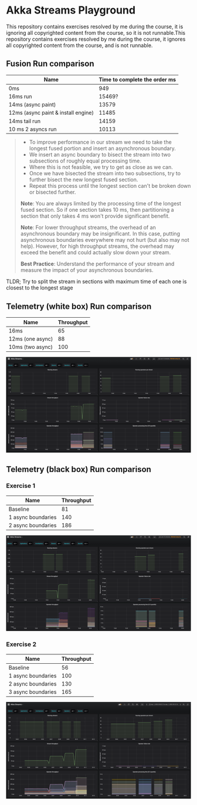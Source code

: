 # Akka Streams Playground

This repository contains exercises resolved by me during the course, it is ignoring all copyrighted content from the course, so it is not runnable.This repository contains exercises resolved by me during the course, it ignores all copyrighted content from the course, and is not runnable.

## Fusion Run comparison

| Name                                | Time to complete the order ms |
|-------------------------------------|-------------------------------|
| 0ms                                 | 949                           |
| 16ms run                            | 15469?                        |
| 14ms (async paint)                  | 13579                         |
| 12ms (async paint & install engine) | 11485                         |
| 14ms tail run                       | 14159                         |
| 10 ms 2 asyncs run                  | 10113                         |

> - To improve performance in our stream we need to take the longest fused portion and insert an asynchronous boundary.
> - We insert an async boundary to bisect the stream into two subsections of roughly equal processing time.
> - Where this is not feasible, we try to get as close as we can.
> - Once we have bisected the stream into two subsections, try to further bisect the new longest fused section.
> - Repeat this process until the longest section can't be broken down or bisected further.
>
> **Note**:  You are always limited by the processing time of the longest fused section. So if one section takes 10 ms, then partitioning a section that only takes 4 ms won't provide significant benefit.
> 
> **Note**:  For lower throughput streams, the overhead of an asynchronous boundary may be insignificant. In this case, putting asynchronous boundaries everywhere may not hurt (but also may not help). However, for high throughput streams, the overhead may exceed the benefit and could actually slow down your stream.
> 
> **Best Practice**: Understand the performance of your stream and measure the impact of your asynchronous boundaries.

TLDR; Try to split the stream in sections with maximum time of each one  is closest to the longest stage

## Telemetry (white box) Run comparison

| Name             | Throughput |
|------------------|------------|
| 16ms             | 65         |
| 12ms (one async) | 88         |
| 10ms (two async) | 100        |

![Telemetry Comparison](./resources/img/telemetry-comparison.png)

## Telemetry (black box) Run comparison

### Exercise 1

| Name               | Throughput |
|--------------------|------------|
| Baseline           | 81         |
| 1 async boundaries | 140        |
| 2 async boundaries | 186        |

![Telemetry Comparison Exercise 1](./resources/img/telemetry-comparison-ex1.png)

### Exercise 2

| Name               | Throughput |
|--------------------|------------|
| Baseline           | 56         |
| 1 async boundaries | 100        |
| 2 async boundaries | 130        |
| 3 async boundaries | 165        |

![Telemetry Comparison Exercise 2](./resources/img/telemetry-comparison-ex2.png)

